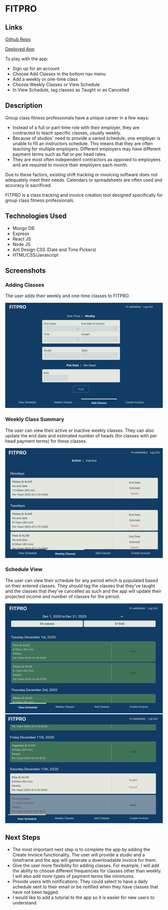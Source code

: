 <!-- README Requirements
Don't underestimate the value of a well crafted README.md.

The README.md introduces your project to prospective employers and forms their first impression of your work!

Note: Do not include project planning (user stories, wireframes or ERDs) in the README.md.

Include the following sections within the README.md:

☐ App Title: Contains a description of what the app does and optional background info.

☐ Screenshot(s): A screenshot of your app's landing page and any other screenshots of interest.

☐ Technologies Used: List of the technologies used.

☐ Getting Started: That Includes:

A link to the deployed app (Heroku)
A link to the Trello board used for the project's planning that includes user stories, wireframes & an ERD.
☐ Next Steps: Planned future enhancements (icebox items). -->

# FITPRO

## Links

[Github Repo](https://github.com/conspop/fit-pro)

[Deployed App](https://fitproapp.herokuapp.com)

To play with the app:
- Sign up for an account
- Choose Add Classes in the bottom nav menu
- Add a weekly or one-time class
- Choose Weekly Classes or View Schedule
- In View Schedule, tag classes as Taught or as Cancelled

## Description

Group class fitness professionals have a unique career in a few ways:

- Instead of a full or part-time role with their employer, they are contracted to teach specific classes, usually weekly.
- Because of studios' need to provide a varied schedule, one employer is unable to fill an instructors schedule. This means that they are often teaching for multiple employers. Different employers may have different payment terms such as flat or per head rates.
- They are most often independent contractors as opposed to employees and are required to invoice their employers each month.

Due to these factors, existing shift tracking or invoicing software does not adequately meet their needs. Calendars or spreadsheets are often used and accuracy is sacrificed.

FITPRO is a class tracking and invoice creation tool designed specifically for group class fitness professionals.

## Technologies Used

- Mongo DB
- Express
- React JS
- Node JS
- Ant Design CSS (Date and Time Pickers)
- HTML/CSS/Javascript

## Screenshots

### Adding Classes

The user adds their weekly and one-time classes to FITPRO.

<img src='https://github.com/conspop/fit-pro/blob/main/screenshots/Add.png'>

### Weekly Class Summary

The user can view their active or inactive weekly classes. They can also update the end date and estimated number of heads (for classes with per head payment terms) for these classes.

<img src='https://github.com/conspop/fit-pro/blob/main/screenshots/Weekly.png'>

### Schedule View

The user can view their schedule for any period which is populated based on their entered classes. They should tag the classes that they've taught and the classes that they've cancelled as such and the app will update their projected income and number of classes for the period.

<img src='https://github.com/conspop/fit-pro/blob/main/screenshots/Schedule.png'>
<img src='https://github.com/conspop/fit-pro/blob/main/screenshots/Schedule%202.png'>

## Next Steps

- The most important next step is to complete the app by adding the Create Invoice functionality. The user will provide a studio and a timeframe and the app will generate a downloadable invoice for them.
- Give the user more flexibility for adding classes. For example, I will add the ability to choose different frequencies for classes other than weekly. I will also add more types of payment terms like minimums.
- Provide users with notifications. They could select to have a daily schedule sent to their email or be notified when they have classes that have not been tagged.
- I would like to add a tutorial to the app so it is easier for new users to understand.

